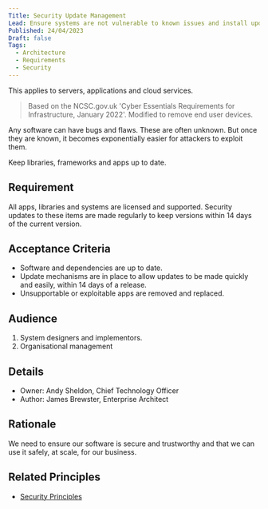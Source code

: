 ```yaml
---
Title: Security Update Management
Lead: Ensure systems are not vulnerable to known issues and install updates when fixes are available.
Published: 24/04/2023
Draft: false
Tags:
  - Architecture
  - Requirements
  - Security
---
```

This applies to servers, applications and cloud services.

> Based on the NCSC.gov.uk 'Cyber Essentials Requirements for Infrastructure, January 2022'. Modified to remove end user devices.

Any software can have bugs and flaws. These are often unknown. But once they are known, it becomes exponentially easier for attackers to exploit them.

Keep libraries, frameworks and apps up to date.

## Requirement

All apps, libraries and systems are licensed and supported. Security updates to these items are made regularly to keep versions within 14 days of the current version.

## Acceptance Criteria

* Software and dependencies are up to date.
* Update mechanisms are in place to allow updates to be made quickly and easily, within 14 days of a release.
* Unsupportable or exploitable apps are removed and replaced.

## Audience

  1. System designers and implementors.
  2. Organisational management

## Details

* Owner: Andy Sheldon, Chief Technology Officer
* Author: James Brewster, Enterprise Architect

## Rationale

We need to ensure our software is secure and trustworthy and that we can use it safely, at scale, for our business.

## Related Principles

* [Security Principles](xref:security-principles)
